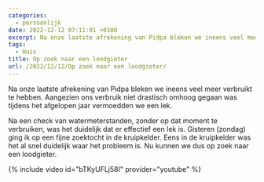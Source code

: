 ```yaml
---
categories:
  - persoonlijk
date: 2022-12-12 07:11:01 +0100
excerpt: Na onze laatste afrekening van Pidpa bleken we ineens veel meer verbruikt te hebben. Aangezien ons verbruik niet drastisch omhoog gegaan was tijdens het afgelopen jaar vermoeden we een lek.
tags:
  - Huis
title: Op zoek naar een loodgieter
url: /2022/12/12/Op zoek naar een loodgieter/
---
```


Na onze laatste afrekening van Pidpa bleken we ineens veel meer verbruikt te hebben. Aangezien ons verbruik niet drastisch omhoog gegaan was tijdens het afgelopen jaar vermoedden we een lek.

Na een check van watermeterstanden, zonder op dat moment te verbruiken, was het duidelijk dat er effectief een lek is. Gisteren (zondag) ging ik op een fijne zoektocht in de kruipkelder. Eens in de kruipkelder was het al snel duidelijk waar het probleem is. Nu kunnen we dus op zoek naar een loodgieter.

{% include video id="bTKyUFLj58I" provider="youtube" %}